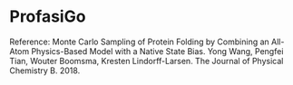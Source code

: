 # ProfasiGo
Reference:
Monte Carlo Sampling of Protein Folding by Combining an All-Atom Physics-Based Model with a Native State Bias. Yong Wang, Pengfei Tian, Wouter Boomsma, Kresten Lindorff-Larsen. The Journal of Physical Chemistry B. 2018.
